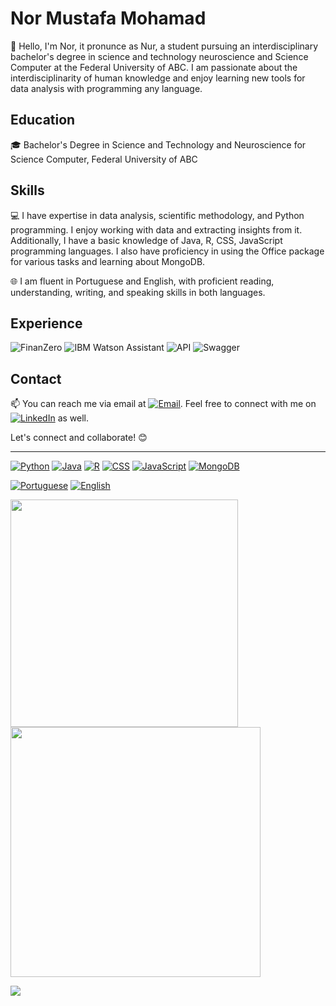 # Nor Mustafa Mohamad

👋 Hello, I'm Nor, it pronunce as Nur, a student pursuing an interdisciplinary bachelor's degree in science and technology neuroscience and Science Computer at the Federal University of ABC. I am passionate about the interdisciplinarity of human knowledge and enjoy learning new tools for data analysis with programming any language.

## Education

🎓 Bachelor's Degree in Science and Technology and Neuroscience for Science Computer, Federal University of ABC


## Skills

💻 I have expertise in data analysis, scientific methodology, and Python programming. I enjoy working with data and extracting insights from it. Additionally, I have a basic knowledge of Java, R, CSS, JavaScript programming languages. I also have proficiency in using the Office package for various tasks and learning about MongoDB.

🌐 I am fluent in Portuguese and English, with proficient reading, understanding, writing, and speaking skills in both languages.

## Experience

![FinanZero](https://img.shields.io/badge/-FinanZero-555555?style=for-the-badge)
![IBM Watson Assistant](https://img.shields.io/badge/-IBM%20Watson%20Assistant-555555?style=for-the-badge)
![API](https://img.shields.io/badge/-API-555555?style=for-the-badge)
![Swagger](https://img.shields.io/badge/-Swagger-555555?style=for-the-badge)


## Contact

📫 You can reach me via email at 
[![Email](https://img.shields.io/badge/-Email-D14836?style=for-the-badge&logo=gmail&logoColor=white)](mailto:nor.mustafa.mohamad@email.com). Feel free to connect with me on [![LinkedIn](https://img.shields.io/badge/-LinkedIn-0077B5?style=for-the-badge&logo=linkedin&logoColor=white)](https://www.linkedin.com/in/nor-mustafa) as well.

Let's connect and collaborate! 😊

---

[![Python](https://img.shields.io/badge/-Python-3776AB?style=flat&logo=python&logoColor=yellow)](#)
[![Java](https://img.shields.io/badge/-Java-007396?style=flat&logo=java&logoColor=blue)](#)
[![R](https://img.shields.io/badge/-R-276DC3?style=flat&logo=r&logoColor=white)](#)
[![CSS](https://img.shields.io/badge/-CSS-1572B6?style=flat&logo=css3&logoColor=white)](#)
[![JavaScript](https://img.shields.io/badge/-JavaScript-F7DF1E?style=flat&logo=javascript&logoColor=black)](#)
[![MongoDB](https://img.shields.io/badge/-MongoDB-47A248?style=flat&logo=mongodb&logoColor=white)](#)

[![Portuguese](https://img.shields.io/badge/-Portuguese-FF4500?style=flat&logoColor=white)](#)
[![English](https://img.shields.io/badge/-English-21759B?style=flat&logoColor=white)](#)



<img src="https://github-readme-stats-wheat-two-53.vercel.app/api?username=NurMustafaM&theme=neon&hide_border=false&include_all_commits=false&count_private=false"  width="364px" />                	<img src="https://github-readme-streak-stats.herokuapp.com/?user=NurMustafaM&theme=neon&hide_border=false"  width="400px" />


![](https://github-readme-stats-wheat-two-53.vercel.app/api/top-langs/?username=NurMustafaM&theme=neon&hide_border=false&include_all_commits=false&count_private=false&layout=compact)

